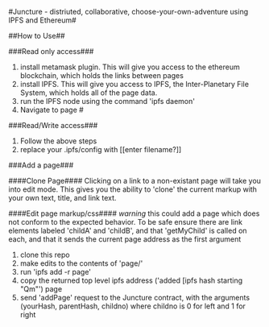 #Juncture - distriuted, collaborative, choose-your-own-adventure using IPFS and Ethereum#

##How to Use##

###Read only access###
1. install metamask plugin. This will give you access to the ethereum blockchain, which holds the links between pages
2. install IPFS. This will give you access to IPFS, the Inter-Planetary File System, which holds all of the page data.
3. run the IPFS node using the command 'ipfs daemon'
3. Navigate to page #

###Read/Write access###
1. Follow the above steps
2. replace your .ipfs/config with [[enter filename?]]

###Add a page###

####Clone Page####
Clicking on a link to a non-existant page will take you into edit mode. This gives you the ability to 'clone' the current markup with your own text, title, and link text. 

####Edit page markup/css####
*warning* this could add a page which does not conform to the expected behavior. To be safe ensure there are link elements labeled 'childA' and 'childB', and that 'getMyChild' is called on each, and that it sends the current page address as the first argument

1. clone this repo
2. make edits to the contents of 'page/'
3. run 'ipfs add -r page'
4. copy the returned top level ipfs address ('added [ipfs hash starting "Qm"') page
5. send 'addPage' request to the Juncture contract, with the arguments (yourHash, parentHash, childno) where childno is 0 for left and 1 for right
